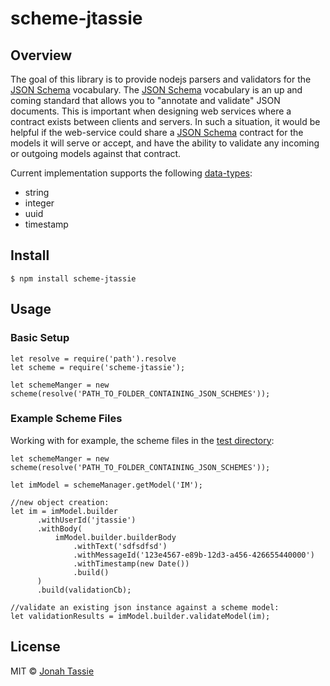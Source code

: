 # scheme-jtassie

## Overview

The goal of this library is to provide nodejs parsers and validators for the [JSON Schema](https://json-schema.org/) vocabulary. The [JSON Schema](https://json-schema.org/) vocabulary is an up and coming standard that allows you to "annotate and validate" JSON documents. This is important when designing web services where a contract exists between clients and servers. In such a situation, it would be helpful if the web-service could share a [JSON Schema](https://json-schema.org/) contract for the models it will serve or accept, and have the ability to validate any incoming or outgoing models against that contract.

Current implementation supports the following [data-types](https://github.com/jtassie/scheme-jtassie/blob/master/lib/scheme-types.js):
- string
- integer
- uuid
- timestamp

## Install

```
$ npm install scheme-jtassie
```

## Usage

### Basic Setup
```
let resolve = require('path').resolve
let scheme = require('scheme-jtassie');

let schemeManger = new scheme(resolve('PATH_TO_FOLDER_CONTAINING_JSON_SCHEMES'));
```

### Example Scheme Files

Working with for example, the scheme files in the [test directory](https://github.com/jtassie/scheme-jtassie/tree/master/test/schemes):

```
let schemeManger = new scheme(resolve('PATH_TO_FOLDER_CONTAINING_JSON_SCHEMES'));

let imModel = schemeManager.getModel('IM');

//new object creation:
let im = imModel.builder
      .withUserId('jtassie')
      .withBody(
          imModel.builder.builderBody
              .withText('sdfsdfsd')
              .withMessageId('123e4567-e89b-12d3-a456-426655440000')
              .withTimestamp(new Date())
              .build()
      )
      .build(validationCb);
      
//validate an existing json instance against a scheme model:
let validationResults = imModel.builder.validateModel(im);
```

## License

MIT © [Jonah Tassie](https://github.com/jtassie/scheme-jtassie)
